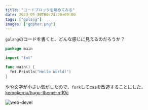 ```yaml
---
title: "コードブロックを眺めてみる"
date: 2023-05-30T00:24:20+09:00
tags: ["golang"]
images: ["gopher.png"]
---
```


`golang`のコードを書くと、どんな感じに見えるのだろうか？

```go
package main

import "fmt"

func main() {
  fmt.Println("Hello World!")
}
```

やや文字が小さい気がしたので、`fork`してcssを改造することにした。
[kemokemo/hugo-theme-m10c](https://github.com/kemokemo/hugo-theme-m10c)

![web-devel](../assets/2023-05-30-web-devel.png)
